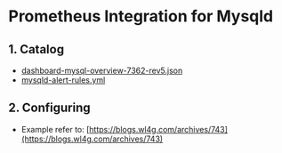 # Prometheus Integration for Mysqld

## 1. Catalog

- [dashboard-mysql-overview-7362-rev5.json](dashboard-mysql-overview-7362-rev5.json)
- [mysqld-alert-rules.yml](mysqld-alert-rules.yml)

## 2. Configuring

- Example refer to: [https://blogs.wl4g.com/archives/743](https://blogs.wl4g.com/archives/743)
